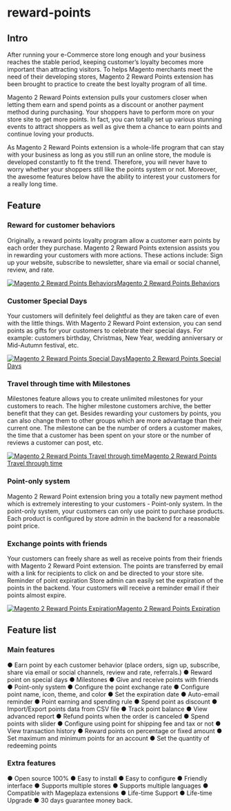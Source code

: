 # reward-points

## Intro
After running your e-Commerce store long enough and your business reaches the stable period, keeping customer’s loyalty becomes more important than attracting visitors. To helps Magento merchants meet the need of their developing stores, Magento 2 Reward Points extension has been brought to practice to create the best loyalty program of all time.

Magento 2 Reward Points extension pulls your customers closer when letting them earn and spend points as a discount or another payment method during purchasing. Your shoppers have to perform more on your store site to get more points. In fact, you can totally set up various stunning events to attract shoppers as well as give them a chance to earn points and continue loving your products.

As Magento 2 Reward Points extension is a whole-life program that can stay with your business as long as you still run an online store, the module is developed constantly to fit the trend. Therefore, you will never have to worry whether your shoppers still like the points system or not. Moreover, the awesome features below have the ability to interest your customers for a really long time.

## Feature

### Reward for customer behaviors

Originally, a reward points loyalty program allow a customer earn points by each order they purchase. Magento 2 Reward Points extension assists you in rewarding your customers with more actions. These actions include: Sign up your website, subscribe to newsletter, share via email or social channel, review, and rate.

<a href="http://imgur.com/Hz1PixW"><img src="http://i.imgur.com/Hz1PixW.png" title="Magento 2 Reward Points Behaviors" />Magento 2 Reward Points Behaviors</a>
 
### Customer Special Days

Your customers will definitely feel delightful as they are taken care of even with the little things. With Magento 2 Reward Point extension, you can send points as gifts for your customers to celebrate their special days. For example: customers birthday, Christmas, New Year, wedding anniversary or Mid-Autumn festival, etc.

<a href="http://imgur.com/jnhuoDN"><img src="http://i.imgur.com/jnhuoDN.png" title="Magento 2 Reward Points Special Days" />Magento 2 Reward Points Special Days</a>
 
### Travel through time with Milestones

Milestones feature allows you to create unlimited milestones for your customers to reach. The higher milestone customers archive, the better benefit that they can get. Besides rewarding your customers by points, you can also change them to other groups which are more advantage than their current one. The milestone can be the number of orders a customer makes, the time that a customer has been spent on your store or the number of reviews a customer can post, etc.

<a href="http://imgur.com/gDxKhWm"><img src="http://i.imgur.com/gDxKhWm.png" title="Magento 2 Reward Points Travel through time" />Magento 2 Reward Points Travel through time</a>
 
### Point-only system

Magento 2 Reward Point extension bring you a totally new payment method which is extremely interesting to your customers - Point-only system. In the point-only system, your customers can only use point to purchase products. Each product is configured by store admin in the backend for a reasonable point price.

### Exchange points with friends

Your customers can freely share as well as receive points from their friends with Magento 2 Reward Point extension. The points are transferred by email with a link for recipients to click on and be directed to your store site.
Reminder of point expiration
Store admin can easily set the expiration of the points in the backend. Your customers will receive a reminder email if their points almost expire.

<a href="http://imgur.com/aUBvYVG"><img src="http://i.imgur.com/aUBvYVG.png" title="Magento 2 Reward Points Expiration" />Magento 2 Reward Points Expiration</a>
 
## Feature list

### Main features

●	Earn point by each customer behavior (place orders, sign up, subscribe, share via email or social channels, review and rate, referrals.)
●	Reward point on special days
●	Milestones
●	Give and receive points with friends
●	Point-only system
●	Configure the point exchange rate
●	Configure point name, icon, theme, and color
●	Set the expiration date
●	Auto-email reminder
●	Point earning and spending rule
●	Spend point as discount
●	Import/Export points data from CSV file
●	Track point balance
●	View advanced report
●	Refund points when the order is canceled
●	Spend points with slider
●	Configure using point for shipping fee and tax or not
●	View transaction history
●	Reward points on percentage or fixed amount
●	Set maximum and minimum points for an account
●	Set the quantity of redeeming points

### Extra features

●	Open source 100%
●	Easy to install
●	Easy to configure
●	Friendly interface
●	Supports multiple stores
●	Supports multiple languages
●	Compatible with Mageplaza extensions
●	Life-time Support
●	Life-time Upgrade
●	30 days guarantee money back.

